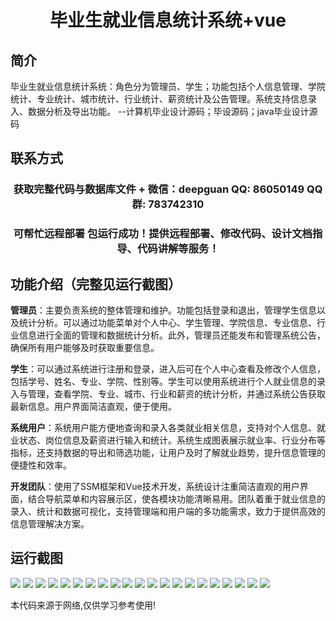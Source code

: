 <p><h1 align="center">毕业生就业信息统计系统+vue</h1></p>

## 简介
毕业生就业信息统计系统：角色分为管理员、学生；功能包括个人信息管理、学院统计、专业统计、城市统计、行业统计、薪资统计及公告管理。系统支持信息录入、数据分析及导出功能。    --计算机毕业设计源码；毕设源码；java毕业设计源码


## 联系方式
<p><h3 align="center">获取完整代码与数据库文件 + 微信：deepguan QQ: 86050149 QQ群: 783742310</h3></p>
<p><h3 align="center">可帮忙远程部署 包运行成功！提供远程部署、修改代码、设计文档指导、代码讲解等服务！</h3></p>

## 功能介绍（完整见运行截图）
**管理员**：主要负责系统的整体管理和维护。功能包括登录和退出，管理学生信息以及统计分析。可以通过功能菜单对个人中心、学生管理、学院信息、专业信息、行业信息进行全面的管理和数据统计分析。此外，管理员还能发布和管理系统公告，确保所有用户能够及时获取重要信息。

**学生**：可以通过系统进行注册和登录，进入后可在个人中心查看及修改个人信息，包括学号、姓名、专业、学院、性别等。学生可以使用系统进行个人就业信息的录入与管理，查看学院、专业、城市、行业和薪资的统计分析，并通过系统公告获取最新信息。用户界面简洁直观，便于使用。

**系统用户**：系统用户能方便地查询和录入各类就业相关信息，支持对个人信息、就业状态、岗位信息及薪资进行输入和统计。系统生成图表展示就业率、行业分布等指标，还支持数据的导出和筛选功能，让用户及时了解就业趋势，提升信息管理的便捷性和效率。

**开发团队**：使用了SSM框架和Vue技术开发，系统设计注重简洁直观的用户界面，结合导航菜单和内容展示区，使各模块功能清晰易用。团队着重于就业信息的录入、统计和数据可视化，支持管理端和用户端的多功能需求，致力于提供高效的信息管理解决方案。


## 运行截图
![](https://bs-1329754181.cos.ap-shanghai.myqcloud.com/ssm/graduateEmploymentStatisticsSystem/img/001.jpg)
![](https://bs-1329754181.cos.ap-shanghai.myqcloud.com/ssm/graduateEmploymentStatisticsSystem/img/002.jpg)
![](https://bs-1329754181.cos.ap-shanghai.myqcloud.com/ssm/graduateEmploymentStatisticsSystem/img/003.jpg)
![](https://bs-1329754181.cos.ap-shanghai.myqcloud.com/ssm/graduateEmploymentStatisticsSystem/img/004.jpg)
![](https://bs-1329754181.cos.ap-shanghai.myqcloud.com/ssm/graduateEmploymentStatisticsSystem/img/005.jpg)
![](https://bs-1329754181.cos.ap-shanghai.myqcloud.com/ssm/graduateEmploymentStatisticsSystem/img/006.jpg)
![](https://bs-1329754181.cos.ap-shanghai.myqcloud.com/ssm/graduateEmploymentStatisticsSystem/img/007.jpg)
![](https://bs-1329754181.cos.ap-shanghai.myqcloud.com/ssm/graduateEmploymentStatisticsSystem/img/008.jpg)
![](https://bs-1329754181.cos.ap-shanghai.myqcloud.com/ssm/graduateEmploymentStatisticsSystem/img/009.jpg)
![](https://bs-1329754181.cos.ap-shanghai.myqcloud.com/ssm/graduateEmploymentStatisticsSystem/img/010.jpg)
![](https://bs-1329754181.cos.ap-shanghai.myqcloud.com/ssm/graduateEmploymentStatisticsSystem/img/011.jpg)
![](https://bs-1329754181.cos.ap-shanghai.myqcloud.com/ssm/graduateEmploymentStatisticsSystem/img/012.jpg)
![](https://bs-1329754181.cos.ap-shanghai.myqcloud.com/ssm/graduateEmploymentStatisticsSystem/img/013.jpg)
![](https://bs-1329754181.cos.ap-shanghai.myqcloud.com/ssm/graduateEmploymentStatisticsSystem/img/014.jpg)
![](https://bs-1329754181.cos.ap-shanghai.myqcloud.com/ssm/graduateEmploymentStatisticsSystem/img/015.jpg)
![](https://bs-1329754181.cos.ap-shanghai.myqcloud.com/ssm/graduateEmploymentStatisticsSystem/img/016.jpg)
![](https://bs-1329754181.cos.ap-shanghai.myqcloud.com/ssm/graduateEmploymentStatisticsSystem/img/017.jpg)
![](https://bs-1329754181.cos.ap-shanghai.myqcloud.com/ssm/graduateEmploymentStatisticsSystem/img/018.jpg)
![](https://bs-1329754181.cos.ap-shanghai.myqcloud.com/ssm/graduateEmploymentStatisticsSystem/img/019.jpg)
![](https://bs-1329754181.cos.ap-shanghai.myqcloud.com/ssm/graduateEmploymentStatisticsSystem/img/020.jpg)
![](https://bs-1329754181.cos.ap-shanghai.myqcloud.com/ssm/graduateEmploymentStatisticsSystem/img/021.jpg)

<p>本代码来源于网络,仅供学习参考使用!</p>
